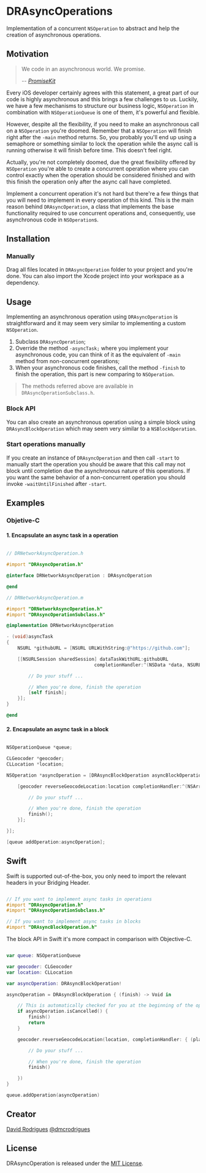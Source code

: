 # DRAsyncOperations

Implementation of a concurrent `NSOperation` to abstract and help the creation of asynchronous operations.

## Motivation

> We code in an asynchronous world. We promise.
>
> -- <cite>[PromiseKit](http://promisekit.org)</cite>

Every iOS developer certainly agrees with this statement, a great part of our code is highly asynchronous and this brings a few challenges to us. Luckily, we have a few mechanisms to structure our business logic, `NSOperation` in combination with `NSOperationQueue` is one of them, it's powerful and flexible.

However, despite all the flexibility, if you need to make an asynchronous call on a `NSOperation` you're doomed. Remember that a `NSOperation` will finish right after the `-main` method returns. So, you probably you'll end up using a semaphore or something similar to lock the operation while the async call is running otherwise it will finish before time. This doesn't feel right.

Actually, you're not completely doomed, due the great flexibility offered by `NSOperation` you're able to create a concurrent operation where you can control exactly when the operation should be considered finished and with this finish the operation only after the async call have completed.

Implement a concurrent operation it's not hard but there're a few things that you will need to implement in every operation of this kind. This is the main reason behind `DRAsyncOperation`, a class that implements the base functionality required to use concurrent operations and, consequently, use asynchronous code in `NSOperation`s.

## Installation

### Manually

Drag all files located in `DRAsyncOperation` folder to your project and you're done. You can also import the Xcode project into your workspace as a dependency.

## Usage

Implementing an asynchronous operation using `DRAsyncOperation` is straightforward and it may seem very similar to implementing a custom `NSOperation`.

1. Subclass `DRAsyncOperation`;
2. Override the method `-asyncTask;` where you implement your asynchronous code, you can think of it as the equivalent of `-main` method from non-concurrent operations;
3. When your asynchronous code finishes, call the method `-finish` to finish the operation, this part is new comparing to `NSOperation`.

> The methods referred above are available in `DRAsyncOperationSubclass.h`.

### Block API

You can also create an asynchronous operation using a simple block using `DRAsyncBlockOperation` which may seem very similar to a `NSBlockOperation`.

### Start operations manually

If you create an instance of `DRAsyncOperation` and then call `-start` to manually start the operation you should be aware that this call may not block until completion due the asynchronous nature of this operations. If you want the same behavior of a non-concurrent operation you should invoke `-waitUntilFinished` after `-start`.

## Examples

### Objetive-C


#### 1. Encapsulate an async task in a operation

```objective-c

// DRNetworkAsyncOperation.h

#import "DRAsyncOperation.h"

@interface DRNetworkAsyncOperation : DRAsyncOperation

@end

// DRNetworkAsyncOperation.m

#import "DRNetworkAsyncOperation.h"
#import "DRAsyncOperationSubclass.h"

@implementation DRNetworkAsyncOperation

- (void)asyncTask
{
    NSURL *githubURL = [NSURL URLWithString:@"https://github.com"];

    [[NSURLSession sharedSession] dataTaskWithURL:githubURL
                                completionHandler:^(NSData *data, NSURLResponse *response, NSError *error) {

        // Do your stuff ...

        // When you're done, finish the operation
        [self finish];
    }];
}

@end

```

#### 2. Encapsulate an async task in a block

```objective-c

NSOperationQueue *queue;

CLGeocoder *geocoder;
CLLocation *location;

NSOperation *asyncOperation = [DRAsyncBlockOperation asyncBlockOperationWithBlock:^(DRAsyncBlockOperationFinishBlock finish) {

    [geocoder reverseGeocodeLocation:location completionHandler:^(NSArray *placemarks, NSError *error) {

        // Do your stuff ...

        // When you're done, finish the operation
        finish();
    }];

}];

[queue addOperation:asyncOperation];

```

## Swift

Swift is supported out-of-the-box, you only need to import the relevant headers in your Bridging Header.

```objective-c

// If you want to implement async tasks in operations
#import "DRAsyncOperation.h"
#import "DRAsyncOperationSubclass.h"

// If you want to implement async tasks in blocks
#import "DRAsyncBlockOperation.h"

```

The block API in Swift it's more compact in comparison with Objective-C.

```swift

var queue: NSOperationQueue

var geocoder: CLGeocoder
var location: CLLocation

var asyncOperation: DRAsyncBlockOperation!

asyncOperation = DRAsyncBlockOperation { (finish) -> Void in

    // This is automatically checked for you at the beginning of the operation but you could check it during your execution
    if asyncOperation.isCancelled() {
        finish()
        return
    }

    geocoder.reverseGeocodeLocation(location, completionHandler: { (placemarks, error) -> Void in

        // Do your stuff ...

        // When you're done, finish the operation
        finish()

    })
}

queue.addOperation(asyncOperation)

```

## Creator

[David Rodrigues](https://github.com/dmcrodrigues)
[@dmcrodrigues](https://twitter.com/dmcrodrigues)

## License

DRAsyncOperation is released under the [MIT License](http://www.opensource.org/licenses/MIT).
